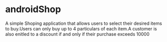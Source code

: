 # androidShop
A simple Shoping application that allows users to select their desired items to buy.Users can only buy up to 4 particulars of each item.A customer is also enitled to a discount if and only if their purchase exceeds 10000
